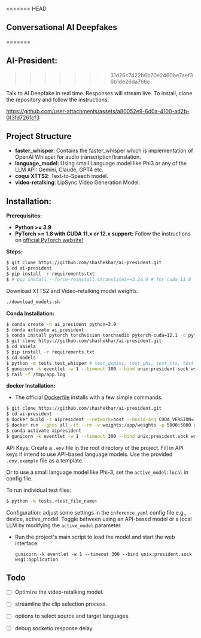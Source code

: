 <<<<<<< HEAD
## Conversational AI Deepfakes
=======
## AI-President:
>>>>>>> 31d26c7422b6b70e2460be7aef36b1de26da766c

Talk to AI Deepfake in real time. Responses will stream live. To install, clone the repository and follow the instructions.

https://github.com/user-attachments/assets/a80052e9-6d0a-4100-ad2b-0f3fd7261cf3

## Project Structure

- **faster_whisper**: Contains the faster_whisper which is implementation of OpenAI Whisper for audio transcription/translation.
- **language_model**: Using small Language model like Phi3 or any of the LLM API: Gemini, Claude, GPT4 etc.
- **coqui XTTS2**: Text-to-Speech model.
- **video-retalking**: LipSync Video Generation Model.

## Installation:

**Prerequisites:**

- **Python >= 3.9**
- **PyTorch >= 1.8 with CUDA 11.x or 12.x support:**
  Follow the instructions on [official PyTorch website!](https://pytorch.org/)

**Steps:**

```bash
$ git clone https://github.com/shashekhar/ai-president.git
$ cd ai-president
$ pip install -r requirements.txt
$ # pip install --force-reinstall ctranslate2==3.24.0 # for cuda 11.8
```

Download XTTS2 and Video-retalking model weights.

```bash
./download_models.sh
```

**Conda Installation:**

```bash
$ conda create -n ai_president python=3.9
$ conda activate ai_president
$ conda install pytorch torchvision torchaudio pytorch-cuda=12.1 -c pytorch -c nvidia # or 11.8
$ git clone https://github.com/shashekhar/ai-president.git
$ cd aaiela
$ pip install -r requirements.txt
$ cd models
$ python -m tests.test_whisper # test_gemini, test_phi, test_tts, test_vidgen
$ gunicorn -k eventlet -w 1 --timeout 300 --bind unix:president.sock wsgi:application
$ tail -f /tmp/app.log
```

**docker Installation:**

- The official [Dockerfile](Dockerfile) installs with a few simple commands.

```bash
$ git clone https://github.com/shashekhar/ai-president.git
$ cd ai-president
$ docker build -t aipresident --network=host --build-arg CUDA_VERSION=12.1 . # or 11.8
$ docker run --gpus all -it --rm -v weights:/app/weights -p 5000:5000 aipresident_conda
$ conda activate aipresident
$ gunicorn -k eventlet -w 1 --timeout 300 --bind unix:president.sock wsgi:application # start a tmux session
```

API Keys: Create a `.env` file in the root directory of the project. Fill in API keys if intend to use API-based
language models. Use the provided `.env.example` file as a template.

Or to use a small language model like Phi-3, set the `active_model:local` in config file.

To run individual test files:

```bash
$ python -m tests.<test_file_name>
```

Configuration: adjust some settings in the `inference.yaml` config file e.g., device, active_model.
Toggle between using an API-based model or a local LLM by modifying the `active_model` parameter.

- Run the project's main script to load the model and start the web interface.

  `gunicorn -k eventlet -w 1 --timeout 300 --bind unix:president.sock wsgi:application`

## Todo

- [ ] Optimize the video-retalking model.

- [ ] streamline the clip selection process.

- [ ] options to select source and target languages.

- [ ] debug socketio response delay.
